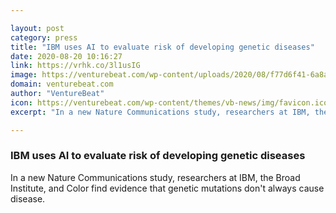 ```yaml
---

layout: post
category: press
title: "IBM uses AI to evaluate risk of developing genetic diseases"
date: 2020-08-20 10:16:27
link: https://vrhk.co/3l1usIG
image: https://venturebeat.com/wp-content/uploads/2020/08/f77d6f41-6a8a-4e8f-bd4b-0be639603669-e1597781187824.png?w=1200&strip=all
domain: venturebeat.com
author: "VentureBeat"
icon: https://venturebeat.com/wp-content/themes/vb-news/img/favicon.ico
excerpt: "In a new Nature Communications study, researchers at IBM, the Broad Institute, and Color find evidence that genetic mutations don't always cause disease."

---
```


### IBM uses AI to evaluate risk of developing genetic diseases

In a new Nature Communications study, researchers at IBM, the Broad Institute, and Color find evidence that genetic mutations don't always cause disease.